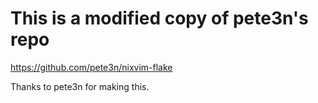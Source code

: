 # This is a modified copy of pete3n's repo

https://github.com/pete3n/nixvim-flake

Thanks to pete3n for making this.
